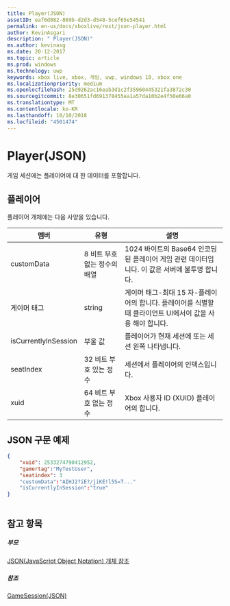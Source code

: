 ```yaml
---
title: Player(JSON)
assetID: eaf6d082-869b-d2d3-d548-5cef65e54541
permalink: en-us/docs/xboxlive/rest/json-player.html
author: KevinAsgari
description: " Player(JSON)"
ms.author: kevinasg
ms.date: 20-12-2017
ms.topic: article
ms.prod: windows
ms.technology: uwp
keywords: xbox live, xbox, 게임, uwp, windows 10, xbox one
ms.localizationpriority: medium
ms.openlocfilehash: 25d9262ac16eab3d1c2f35960445321fa3872c30
ms.sourcegitcommit: 8e30651fd691378455ea1a57da10b2e4f50e66a0
ms.translationtype: MT
ms.contentlocale: ko-KR
ms.lasthandoff: 10/10/2018
ms.locfileid: "4501474"
---
```

# <a name="player-json"></a>Player(JSON)
게임 세션에는 플레이어에 대 한 데이터를 포함합니다. 
<a id="ID4EN"></a>

 
## <a name="player"></a>플레이어
 
플레이어 개체에는 다음 사양을 있습니다.
 
| 멤버| 유형| 설명| 
| --- | --- | --- | 
| customData| 8 비트 부호 없는 정수의 배열| 1024 바이트의 Base64 인코딩된 플레이어 게임 관련 데이터입니다. 이 값은 서버에 불투명 합니다.| 
| 게이머 태그| string| 게이머 태그-최대 15 자-플레이어의 합니다. 플레이어를 식별할 때 클라이언트 UI에서이 값을 사용 해야 합니다. | 
| isCurrentlyInSession| 부울 값| 플레이어가 현재 세션에 또는 세션 왼쪽 나타냅니다.| 
| seatIndex| 32 비트 부호 있는 정수| 세션에서 플레이어의 인덱스입니다.| 
| xuid| 64 비트 부호 없는 정수| Xbox 사용자 ID (XUID) 플레이어의 합니다.| 
  
<a id="ID4E3C"></a>

 
## <a name="sample-json-syntax"></a>JSON 구문 예제
 

```json
{
    "xuid": 2533274790412952,
    "gamertag":"MyTestUser",
    "seatindex": 3
    "customData":"AIHJ2?iE?/jiKE!l5S=T..."
    "isCurrentlyInSession":"true"
}
    
```

  
<a id="ID4EFD"></a>

 
## <a name="see-also"></a>참고 항목
 
<a id="ID4EHD"></a>

 
##### <a name="parent"></a>부모 

[JSON(JavaScript Object Notation) 개체 참조](atoc-xboxlivews-reference-json.md)

  
<a id="ID4ERD"></a>

 
##### <a name="reference"></a>참조 

[GameSession(JSON)](json-gamesession.md)

   